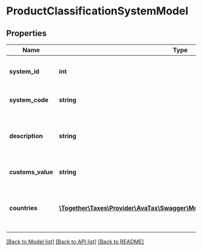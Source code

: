 # ProductClassificationSystemModel

## Properties
Name | Type | Description | Notes
------------ | ------------- | ------------- | -------------
**system_id** | **int** | Its Integer SystemId value for System | [optional] 
**system_code** | **string** | The System code for this System. | [optional] 
**description** | **string** | A friendly human-readable name representing this System. | [optional] 
**customs_value** | **string** | custom value set for the system | [optional] 
**countries** | [**\Together\Taxes\Provider\AvaTax\Swagger\Model\ProductSystemCountryModel[]**](ProductSystemCountryModel.md) | List of all countries that belong to the system including | [optional] 

[[Back to Model list]](../README.md#documentation-for-models) [[Back to API list]](../README.md#documentation-for-api-endpoints) [[Back to README]](../README.md)


